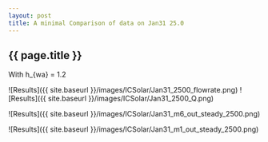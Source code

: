```yaml
---
layout: post
title: A minimal Comparison of data on Jan31 25.0
---
```

{{ page.title }}
-----------------
With h_{wa} = 1.2

![Results]({{ site.baseurl }}/images/ICSolar/Jan31_2500_flowrate.png) ![Results]({{ site.baseurl }}/images/ICSolar/Jan31_2500_Q.png)

![Results]({{ site.baseurl }}/images/ICSolar/Jan31_m6_out_steady_2500.png)

![Results]({{ site.baseurl }}/images/ICSolar/Jan31_m1_out_steady_2500.png)

